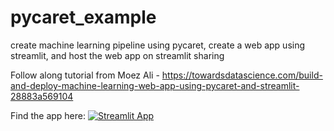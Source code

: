 # pycaret_example
create machine learning pipeline using pycaret, create a web app using streamlit, and host the web app on streamlit sharing

Follow along tutorial from Moez Ali - https://towardsdatascience.com/build-and-deploy-machine-learning-web-app-using-pycaret-and-streamlit-28883a569104

Find the app here: 
[![Streamlit App](https://static.streamlit.io/badges/streamlit_badge_black_white.svg)](https://share.streamlit.io/yourGitHubName/yourRepo/yourApp/)
